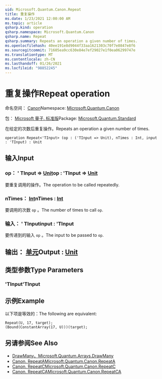 ```yaml
---
uid: Microsoft.Quantum.Canon.Repeat
title: 重复操作
ms.date: 1/23/2021 12:00:00 AM
ms.topic: article
qsharp.kind: operation
qsharp.namespace: Microsoft.Quantum.Canon
qsharp.name: Repeat
qsharp.summary: Repeats an operation a given number of times.
ms.openlocfilehash: 40ee191e8d9044f33aa1621303c70f7e0847e8f6
ms.sourcegitcommit: 71605ea9cc630e84e7ef29027e1f0ea06299747e
ms.translationtype: MT
ms.contentlocale: zh-CN
ms.lasthandoff: 01/26/2021
ms.locfileid: "98852245"
---
```

# <a name="repeat-operation"></a><span data-ttu-id="ce16f-102">重复操作</span><span class="sxs-lookup"><span data-stu-id="ce16f-102">Repeat operation</span></span>

<span data-ttu-id="ce16f-103">命名空间： [Canon](xref:Microsoft.Quantum.Canon)</span><span class="sxs-lookup"><span data-stu-id="ce16f-103">Namespace: [Microsoft.Quantum.Canon](xref:Microsoft.Quantum.Canon)</span></span>

<span data-ttu-id="ce16f-104">包： [Microsoft 量子. 标准版](https://nuget.org/packages/Microsoft.Quantum.Standard)</span><span class="sxs-lookup"><span data-stu-id="ce16f-104">Package: [Microsoft.Quantum.Standard](https://nuget.org/packages/Microsoft.Quantum.Standard)</span></span>


<span data-ttu-id="ce16f-105">在给定的次数后重复操作。</span><span class="sxs-lookup"><span data-stu-id="ce16f-105">Repeats an operation a given number of times.</span></span>

```qsharp
operation Repeat<'TInput> (op : ('TInput => Unit), nTimes : Int, input : 'TInput) : Unit
```


## <a name="input"></a><span data-ttu-id="ce16f-106">输入</span><span class="sxs-lookup"><span data-stu-id="ce16f-106">Input</span></span>

### <a name="op--tinput--unit"></a><span data-ttu-id="ce16f-107">op： ' TInput => [Unit](xref:microsoft.quantum.lang-ref.unit)</span><span class="sxs-lookup"><span data-stu-id="ce16f-107">op : 'TInput => [Unit](xref:microsoft.quantum.lang-ref.unit)</span></span> 

<span data-ttu-id="ce16f-108">要重复调用的操作。</span><span class="sxs-lookup"><span data-stu-id="ce16f-108">The operation to be called repeatedly.</span></span>


### <a name="ntimes--int"></a><span data-ttu-id="ce16f-109">nTimes： [Int](xref:microsoft.quantum.lang-ref.int)</span><span class="sxs-lookup"><span data-stu-id="ce16f-109">nTimes : [Int](xref:microsoft.quantum.lang-ref.int)</span></span>

<span data-ttu-id="ce16f-110">要调用的次数 `op` 。</span><span class="sxs-lookup"><span data-stu-id="ce16f-110">The number of times to call `op`.</span></span>


### <a name="input--tinput"></a><span data-ttu-id="ce16f-111">输入： ' TInput</span><span class="sxs-lookup"><span data-stu-id="ce16f-111">input : 'TInput</span></span>

<span data-ttu-id="ce16f-112">要传递到的输入 `op` 。</span><span class="sxs-lookup"><span data-stu-id="ce16f-112">The input to be passed to `op`.</span></span>



## <a name="output--unit"></a><span data-ttu-id="ce16f-113">输出： [单元](xref:microsoft.quantum.lang-ref.unit)</span><span class="sxs-lookup"><span data-stu-id="ce16f-113">Output : [Unit](xref:microsoft.quantum.lang-ref.unit)</span></span>



## <a name="type-parameters"></a><span data-ttu-id="ce16f-114">类型参数</span><span class="sxs-lookup"><span data-stu-id="ce16f-114">Type Parameters</span></span>

### <a name="tinput"></a><span data-ttu-id="ce16f-115">'TInput</span><span class="sxs-lookup"><span data-stu-id="ce16f-115">'TInput</span></span>



## <a name="example"></a><span data-ttu-id="ce16f-116">示例</span><span class="sxs-lookup"><span data-stu-id="ce16f-116">Example</span></span>

<span data-ttu-id="ce16f-117">以下项是等效的：</span><span class="sxs-lookup"><span data-stu-id="ce16f-117">The following are equivalent:</span></span>

```qsharp
Repeat(U, 17, target);
(Bound(ConstantArray(17, U)))(target);
```

## <a name="see-also"></a><span data-ttu-id="ce16f-118">另请参阅</span><span class="sxs-lookup"><span data-stu-id="ce16f-118">See Also</span></span>

- [<span data-ttu-id="ce16f-119">DrawMany。</span><span class="sxs-lookup"><span data-stu-id="ce16f-119">Microsoft.Quantum.Arrays.DrawMany</span></span>](xref:Microsoft.Quantum.Arrays.DrawMany)
- [<span data-ttu-id="ce16f-120">Canon. RepeatA</span><span class="sxs-lookup"><span data-stu-id="ce16f-120">Microsoft.Quantum.Canon.RepeatA</span></span>](xref:Microsoft.Quantum.Canon.RepeatA)
- [<span data-ttu-id="ce16f-121">Canon. RepeatC</span><span class="sxs-lookup"><span data-stu-id="ce16f-121">Microsoft.Quantum.Canon.RepeatC</span></span>](xref:Microsoft.Quantum.Canon.RepeatC)
- [<span data-ttu-id="ce16f-122">Canon. RepeatCA</span><span class="sxs-lookup"><span data-stu-id="ce16f-122">Microsoft.Quantum.Canon.RepeatCA</span></span>](xref:Microsoft.Quantum.Canon.RepeatCA)